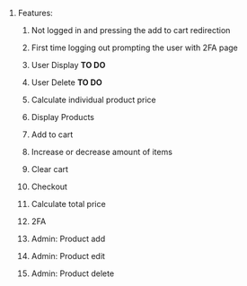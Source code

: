 1. Features: 

   1) Not logged in and pressing the add to cart redirection  

   2) First time logging out prompting the user with 2FA page  

   3) User Display **TO DO** 

   4) User Delete **TO DO** 

   5) Calculate individual product price 

   6) Display Products 

   7) Add to cart 

   8) Increase or decrease amount of items 

   9) Clear cart 

   10) Checkout 

   11) Calculate total price 

   12) 2FA 

   13) Admin: Product add 

   14) Admin: Product edit 

   15) Admin: Product delete 